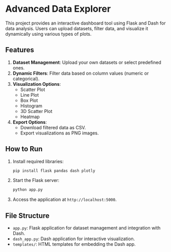
# Advanced Data Explorer

This project provides an interactive dashboard tool using Flask and Dash for data analysis. Users can upload datasets, filter data, and visualize it dynamically using various types of plots.

## Features
1. **Dataset Management**: Upload your own datasets or select predefined ones.
2. **Dynamic Filters**: Filter data based on column values (numeric or categorical).
3. **Visualization Options**:
   - Scatter Plot
   - Line Plot
   - Box Plot
   - Histogram
   - 3D Scatter Plot
   - Heatmap
4. **Export Options**:
   - Download filtered data as CSV.
   - Export visualizations as PNG images.

## How to Run
1. Install required libraries:
   ```bash
   pip install flask pandas dash plotly
   ```

2. Start the Flask server:
   ```bash
   python app.py
   ```

3. Access the application at `http://localhost:5000`.

## File Structure
- `app.py`: Flask application for dataset management and integration with Dash.
- `dash_app.py`: Dash application for interactive visualization.
- `templates/`: HTML templates for embedding the Dash app.
